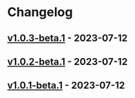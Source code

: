 # Changelog

<!-- [NEXT_ENTRY] -->

## [v1.0.3-beta.1](RaianGil/MyWalletDemo?version=GTv1.0.3-beta.1) - 2023-07-12



## [v1.0.2-beta.1](RaianGil/MyWalletDemo?version=GTv1.0.2-beta.1) - 2023-07-12



## [v1.0.1-beta.1](RaianGil/MyWalletDemo?version=GTv1.0.1-beta.1) - 2023-07-12


